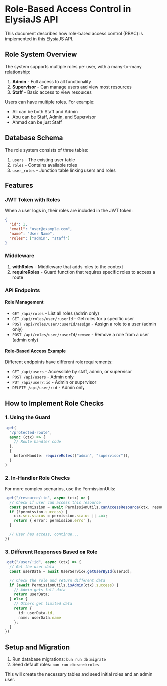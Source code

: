# Role-Based Access Control in ElysiaJS API

This document describes how role-based access control (RBAC) is implemented in this ElysiaJS API.

## Role System Overview

The system supports multiple roles per user, with a many-to-many relationship:

1. **Admin** - Full access to all functionality
2. **Supervisor** - Can manage users and view most resources
3. **Staff** - Basic access to view resources

Users can have multiple roles. For example:

- Ali can be both Staff and Admin
- Abu can be Staff, Admin, and Supervisor
- Ahmad can be just Staff

## Database Schema

The role system consists of three tables:

1. `users` - The existing user table
2. `roles` - Contains available roles
3. `user_roles` - Junction table linking users and roles

## Features

### JWT Token with Roles

When a user logs in, their roles are included in the JWT token:

```json
{
  "id": 1,
  "email": "user@example.com",
  "name": "User Name",
  "roles": ["admin", "staff"]
}
```

### Middleware

1. **withRoles** - Middleware that adds roles to the context
2. **requireRoles** - Guard function that requires specific roles to access a route

### API Endpoints

#### Role Management

- `GET /api/roles` - List all roles (admin only)
- `GET /api/roles/user/:userId` - Get roles for a specific user
- `POST /api/roles/user/:userId/assign` - Assign a role to a user (admin only)
- `POST /api/roles/user/:userId/remove` - Remove a role from a user (admin only)

#### Role-Based Access Example

Different endpoints have different role requirements:

- `GET /api/users` - Accessible by staff, admin, or supervisor
- `POST /api/users` - Admin only
- `PUT /api/user/:id` - Admin or supervisor
- `DELETE /api/user/:id` - Admin only

## How to Implement Role Checks

### 1. Using the Guard

```typescript
.get(
  "/protected-route",
  async (ctx) => {
    // Route handler code
  },
  {
    beforeHandle: requireRoles(["admin", "supervisor"]),
  }
)
```

### 2. In-Handler Role Checks

For more complex scenarios, use the PermissionUtils:

```typescript
.get("/resource/:id", async (ctx) => {
  // Check if user can access this resource
  const permission = await PermissionUtils.canAccessResource(ctx, resourceOwnerId);
  if (!permission.success) {
    ctx.set.status = permission.status || 403;
    return { error: permission.error };
  }

  // User has access, continue...
})
```

### 3. Different Responses Based on Role

```typescript
.get("/user/:id", async (ctx) => {
  // Get the user data
  const userData = await UserService.getUserById(userId);

  // Check the role and return different data
  if (await PermissionUtils.isAdmin(ctx).success) {
    // Admin gets full data
    return userData;
  } else {
    // Others get limited data
    return {
      id: userData.id,
      name: userData.name
    };
  }
})
```

## Setup and Migration

1. Run database migrations: `bun run db:migrate`
2. Seed default roles: `bun run db:seed:roles`

This will create the necessary tables and seed initial roles and an admin user.
